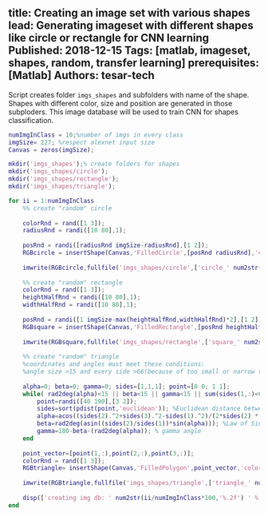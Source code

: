 title: Creating an image set with various shapes 
lead: Generating imageset with different shapes like circle or rectangle for CNN learning
Published: 2018-12-15
Tags: [matlab, imageset, shapes, random, transfer learning]
prerequisites: [Matlab]
Authors: tesar-tech
---

Script creates folder `imgs_shapes` and subfolders with name of the shape. Shapes with different color, size and position are generated in those subploders. This image database will be used to train CNN for shapes classification.

``` matlab
numImgInClass = 10;%number of imgs in every class
imgSize= 227; %respect alexnet input size
Canvas = zeros(imgSize);

mkdir('imgs_shapes');% create folders for shapes
mkdir('imgs_shapes/circle');
mkdir('imgs_shapes/rectangle');
mkdir('imgs_shapes/triangle');

for ii = 1:numImgInClass
    %% create "random" circle
    
    colorRnd = rand([1 3]);
    radiusRnd = randi([10 80],1);
    
    posRnd = randi([radiusRnd imgSize-radiusRnd],[1 2]);
    RGBcircle = insertShape(Canvas,'FilledCircle',[posRnd radiusRnd],'color',colorRnd);
    
    imwrite(RGBcircle,fullfile('imgs_shapes/circle',['circle_' num2str(ii,'%03i') '.jpg']  ))
    
    %% create "random" rectangle
    colorRnd = rand([1 3]);
    heightHalfRnd = randi([10 80],1);
    widthHalfRnd = randi([10 80],1);
    
    posRnd = randi([1 imgSize-max(heightHalfRnd,widthHalfRnd)*2],[1 2]);
    RGBsquare = insertShape(Canvas,'FilledRectangle',[posRnd heightHalfRnd*2 widthHalfRnd*2],'color',colorRnd);
    
    imwrite(RGBsquare,fullfile('imgs_shapes/rectangle',['square_' num2str(ii,'%03i') '.jpg']  ))
    
    %% create "random" triangle
    %coordinates and angles must meet these conditions:
    %angle size >15 and every side >66(because of too small or narrow triangles), minimal two "x" and "y" coordinates must be different  
    
    alpha=0; beta=0; gamma=0; sides=[1,1,1]; point=[0 0; 1 1];
    while( rad2deg(alpha)<15 || beta<15 || gamma<15 || sum(sides(1,:)<66)>0  || numel(unique([point(1,1),point(2,1)]))==1 || numel(unique([point(1,2),point(2,2)]))==1 )
        point=randi([40 190],[3 2]); 
        sides=sort(pdist(point,'euclidean')); %Euclidean distance between 2 points = side length
        alpha=acos((sides(2).^2+sides(3).^2-sides(1).^2)/(2*sides(2) * sides(3))); %Law of Cosines -> alpha angle in radians
        beta=rad2deg(asin((sides(2)/sides(1))*sin(alpha))); %Law of Sines -> beta angle in degrees
        gamma=180-beta-(rad2deg(alpha)); % gamma angle
    end
    
    point_vector=[point(1,:),point(2,:),point(3,:)];
    colorRnd = rand([1 3]);
    RGBtriangle= insertShape(Canvas,'FilledPolygon',point_vector,'color',colorRnd);
    
    imwrite(RGBtriangle,fullfile('imgs_shapes/triangle',['triangle_' num2str(ii,'%03i') '.jpg']  ))
    
    disp(['creating img db: ' num2str(ii/numImgInClass*100,'%.2f') ' %'])
end

```